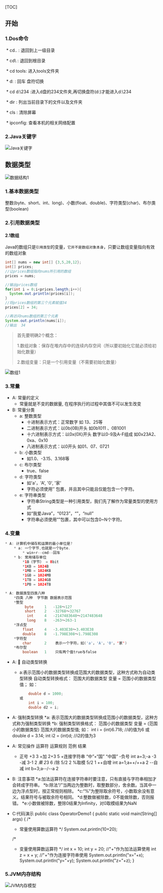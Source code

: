 

[TOC]



## 开始

### 1.Dos命令

​			* cd.. : 退回到上一级目录

​			* cd\  : 退回到根目录

​			* cd tools: 进入tools文件夹

​			* d:   : 回车	盘符切换

​			* cd d:\234 :进入d盘的234文件夹,再切换盘符(d:)才能进入d:\234

​			* dir  : 列出当前目录下的文件以及文件夹

​			* cls  : 清除屏幕

​			* ipconfig: 查看本机的相关网络配置

### 2.Java关键字

![Java关键字](images/Java关键字.png)





## 数据类型

![数据结构1](images/数据结构1.png)

### 1.基本数据类型

整数(byte、short、int、long)、小数(float、double)、字符类型(char)、布尔类型(boolean)



### 2.引用数据类型

#### 2.1数组

Java的数组只是`引用类型`的变量，`它并不是数组对象本身`，只要让数组变量指向有效的数组对象

```java
int[] nums = new int[] {3,5,20,12};
int[] prices;
//让prices数组指向nums所引用的数组
prices = nums;

//输出prices数组
for(int i = 0;i<prices.length;i++){
  System.out.println(prices[i]);
}
//将prices数组的第三个元素赋值34
prices[2] = 34;

//再访问nums数组的第三个元素
System.out.println(nums[i]);
//输出  34 

```

> 首先要明确2个概念：
>
> 1.数组对象：保存在堆内存中的连续内存空间（所以要初始化它就必须给初始化数量）
>
> 2.数组变量：只是一个引用变量（不需要初始化数量）

![数组1](images/数组1.jpg)



### 3.常量

* A: 常量的定义
  * 常量就是不变的数据量, 在程序执行的过程中其值不可以发生改变
* B: 常量分类
  * a: 整数类型
    * 十进制表示方式：正常数字   如 13、25等
    * 二进制表示方式：以0b(0B)开头    如0b1011 、0B1001 
    * 十六进制表示方式：以0x(0X)开头   数字以0-9及A-F组成  如0x23A2、0xa、0x10 
    * 八进制表示方式：以0开头   如01、07、0721
  * b: 小数类型
    * 如1.0、-3.15、3.168等
  * c: 布尔类型
    * true、false
  * d: 字符类型
    * 如'a'，'A', '0', '家'
    * 字符必须使用’’ 包裹，并且其中只能且仅能包含一个字符。
  * e: 字符串类型
    * 字符串String类型是一种引用类型，我们先了解作为常量类型的使用方式
    * 如“我爱Java”，“0123”，“”，“null”
    * 字符串必须使用“”包裹，其中可以包含0~N个字符。




### 4.变量

```java
* A: 计算机中储存和运算的最小单位是?
	* a: 一个字节,也就是一个byte.
		* win+r--cmd--回车			
	* b: 常用储存单位
		*1B（字节） = 8bit
		*1KB = 1024B
		*1MB = 1024KB
		*1GB = 1024MB
		*1TB = 1024GB
		*1PB = 1024TB
```

```java
* A: 数据类型四类八种
	*四类	八种	字节数	数据表示范围
	*整型	
		 byte	  1	  -128～127
		 short	  2	  -32768～32767
		  int	  4	  -2147483648～2147483648
		  long	  8	  -263～263-1
	*浮点型	
	    float	  4	  -3.403E38～3.403E38
		double	  8	  -1.798E308～1.798E308
	*字符型	
	 	char	  2	   表示一个字符，如('a'，'A'，'0'，'家')
	*布尔型	
		boolean	  1	   只有两个值true与false
```

* A: 	自动类型转换
  * a:表示范围小的数据类型转换成范围大的数据类型，这种方式称为自动类型转换
    自动类型转换格式：
    范围大的数据类型 变量 = 范围小的数据类型值；
    如：
    ```java
        double d = 1000;
    或
        int i = 100;
        double d2 = i;
    ```


* A: 强制类型转换
  *a: 表示范围大的数据类型转换成范围小的数据类型，这种方式称为强制类型转换
  *b: 强制类型转换格式：
  范围小的数据类型  变量 = (范围小的数据类型) 范围大的数据类型值;
  如：
  int  i = (int)6.718;   //i的值为6
  或
  double  d = 3.14;
  int  i2 = (int)d;     //i2的值为3


* A: 常见操作
  运算符	运算规则	范例		结果
  +	正号		+3		3
    +加		2+3		5
    +连接字符串	“中”+“国”	“中国”
    -负号		int a=3;-a	-3
    -减		3-1		2
    *乘		2*3		6
    /除		5/2		2
    %取模		5/2		1
    ++自增		int a=1;a++/++a	2
    --自减		int b=3;a--/--a	2
* B: 注意事项
  *a:加法运算符在连接字符串时要注意，只有直接与字符串相加才会转成字符串。
  *b:除法“/”当两边为整数时，取整数部分，舍余数。当其中一边为浮点型时，按正常规则相除。 
  *c:“%”为整除取余符号，小数取余没有意义。结果符号与被取余符号相同。
  *d:整数做被除数，0不能做除数，否则报错。
  *e:小数做被除数，整除0结果为Infinity，对0取模结果为NaN
* C:代码演示
  public class OperatorDemo1 {
  public static void main(String[] args) {
  /*
   * 常量使用算数运算符
      */
      System.out.println(10+20);

  /*
   * 变量使用算数运算符
      */
      int x = 10;
      int y = 20;
      //"+"作为加法运算使用
      int z = x + y; 
      //"+"作为连接字符串使用
      System.out.println("x="+x);
      System.out.println("y="+y);
      System.out.println("z="+z);
      }

### 5.JVM内存结构

![JVM内存模型](images\JVM内存模型.jpg)




